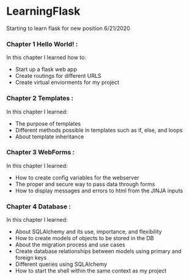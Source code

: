 # LearningFlask
Starting to learn flask for new position 6/21/2020

### Chapter 1 Hello World! :
In this chapter I learned how to:
  - Start up a flask web app
  - Create routings for different URLS
  - Create virtual enviorments for my project

### Chapter 2 Templates :
In this chapter I learned:
  - The purpose of templates
  - Different methods possible in templates such as if, else, and loops
  - About template inheritance

### Chapter 3 WebForms :
In this chapter I learned:
  - How to create config variables for the webserver
  - The proper and secure way to pass data through forms
  - How to display messages and errors to html from the JINJA inputs

### Chapter 4 Database :
In this chapter I learned:
  - About SQLAlchemy and its use, importance, and flexibility
  - How to create models of objects to be stored in the DB
  - About the migration process and use cases
  - Create database relationships between models using primary and foreign keys
  - Different queries using SQLAlchemy
  - How to start the shell within the same context as my project
